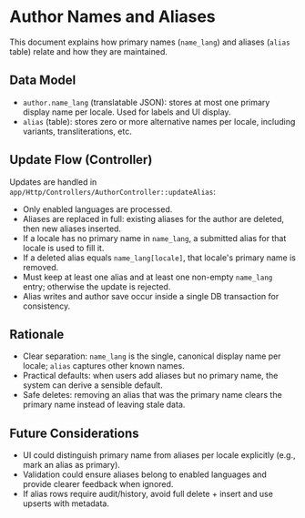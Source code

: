# Author Names and Aliases

This document explains how primary names (`name_lang`) and aliases (`alias` table) relate and how they are maintained.

## Data Model

- `author.name_lang` (translatable JSON): stores at most one primary display name per locale. Used for labels and UI display.
- `alias` (table): stores zero or more alternative names per locale, including variants, transliterations, etc.

## Update Flow (Controller)

Updates are handled in `app/Http/Controllers/AuthorController::updateAlias`:

- Only enabled languages are processed.
- Aliases are replaced in full: existing aliases for the author are deleted, then new aliases inserted.
- If a locale has no primary name in `name_lang`, a submitted alias for that locale is used to fill it.
- If a deleted alias equals `name_lang[locale]`, that locale's primary name is removed.
- Must keep at least one alias and at least one non-empty `name_lang` entry; otherwise the update is rejected.
- Alias writes and author save occur inside a single DB transaction for consistency.

## Rationale

- Clear separation: `name_lang` is the single, canonical display name per locale; `alias` captures other known names.
- Practical defaults: when users add aliases but no primary name, the system can derive a sensible default.
- Safe deletes: removing an alias that was the primary name clears the primary name instead of leaving stale data.

## Future Considerations

- UI could distinguish primary name from aliases per locale explicitly (e.g., mark an alias as primary).
- Validation could ensure aliases belong to enabled languages and provide clearer feedback when ignored.
- If alias rows require audit/history, avoid full delete + insert and use upserts with metadata.

